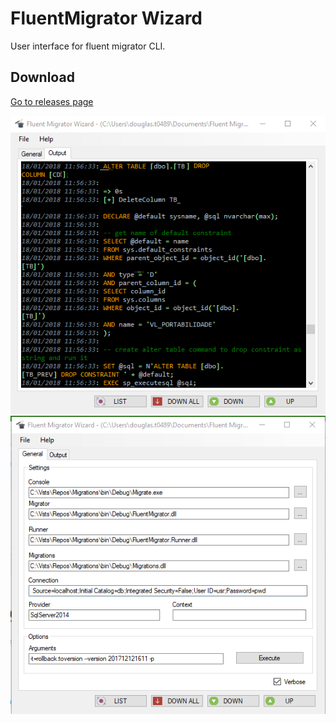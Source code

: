# FluentMigrator Wizard

User interface for fluent migrator CLI.

## Download
[Go to releases page](https://github.com/dzfweb/fluentmigratorwizard/releases)


![print-1](print/fluent_migrator.png)
![print-2](print/fluent_migrator_2.png)

